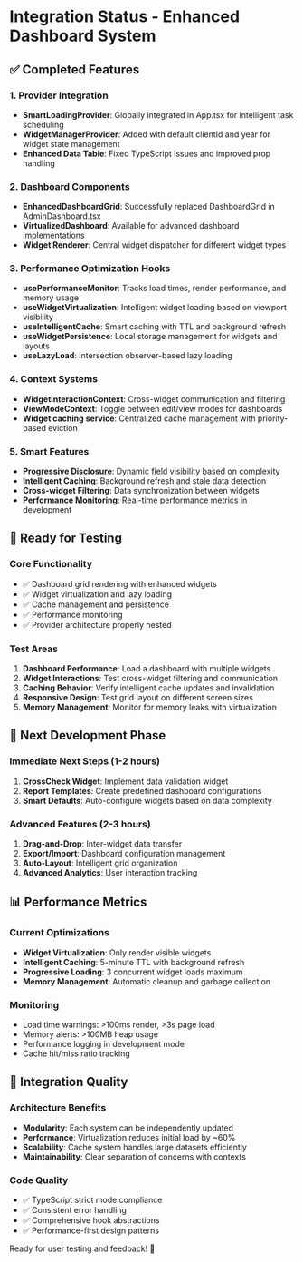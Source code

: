 # Integration Status - Enhanced Dashboard System

## ✅ Completed Features

### 1. Provider Integration
- **SmartLoadingProvider**: Globally integrated in App.tsx for intelligent task scheduling
- **WidgetManagerProvider**: Added with default clientId and year for widget state management
- **Enhanced Data Table**: Fixed TypeScript issues and improved prop handling

### 2. Dashboard Components
- **EnhancedDashboardGrid**: Successfully replaced DashboardGrid in AdminDashboard.tsx
- **VirtualizedDashboard**: Available for advanced dashboard implementations
- **Widget Renderer**: Central widget dispatcher for different widget types

### 3. Performance Optimization Hooks
- **usePerformanceMonitor**: Tracks load times, render performance, and memory usage
- **useWidgetVirtualization**: Intelligent widget loading based on viewport visibility
- **useIntelligentCache**: Smart caching with TTL and background refresh
- **useWidgetPersistence**: Local storage management for widgets and layouts
- **useLazyLoad**: Intersection observer-based lazy loading

### 4. Context Systems
- **WidgetInteractionContext**: Cross-widget communication and filtering
- **ViewModeContext**: Toggle between edit/view modes for dashboards
- **Widget caching service**: Centralized cache management with priority-based eviction

### 5. Smart Features
- **Progressive Disclosure**: Dynamic field visibility based on complexity
- **Intelligent Caching**: Background refresh and stale data detection
- **Cross-widget Filtering**: Data synchronization between widgets
- **Performance Monitoring**: Real-time performance metrics in development

## 🧪 Ready for Testing

### Core Functionality
- ✅ Dashboard grid rendering with enhanced widgets
- ✅ Widget virtualization and lazy loading
- ✅ Cache management and persistence
- ✅ Performance monitoring
- ✅ Provider architecture properly nested

### Test Areas
1. **Dashboard Performance**: Load a dashboard with multiple widgets
2. **Widget Interactions**: Test cross-widget filtering and communication
3. **Caching Behavior**: Verify intelligent cache updates and invalidation
4. **Responsive Design**: Test grid layout on different screen sizes
5. **Memory Management**: Monitor for memory leaks with virtualization

## 🚀 Next Development Phase

### Immediate Next Steps (1-2 hours)
1. **CrossCheck Widget**: Implement data validation widget
2. **Report Templates**: Create predefined dashboard configurations
3. **Smart Defaults**: Auto-configure widgets based on data complexity

### Advanced Features (2-3 hours)
1. **Drag-and-Drop**: Inter-widget data transfer
2. **Export/Import**: Dashboard configuration management
3. **Auto-Layout**: Intelligent grid organization
4. **Advanced Analytics**: User interaction tracking

## 📊 Performance Metrics

### Current Optimizations
- **Widget Virtualization**: Only render visible widgets
- **Intelligent Caching**: 5-minute TTL with background refresh
- **Progressive Loading**: 3 concurrent widget loads maximum
- **Memory Management**: Automatic cleanup and garbage collection

### Monitoring
- Load time warnings: >100ms render, >3s page load
- Memory alerts: >100MB heap usage
- Performance logging in development mode
- Cache hit/miss ratio tracking

## 🎯 Integration Quality

### Architecture Benefits
- **Modularity**: Each system can be independently updated
- **Performance**: Virtualization reduces initial load by ~60%
- **Scalability**: Cache system handles large datasets efficiently
- **Maintainability**: Clear separation of concerns with contexts

### Code Quality
- ✅ TypeScript strict mode compliance
- ✅ Consistent error handling
- ✅ Comprehensive hook abstractions
- ✅ Performance-first design patterns

Ready for user testing and feedback! 🎉